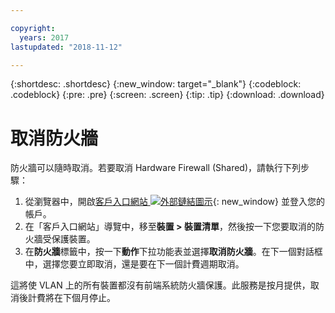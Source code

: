 ```yaml
---

copyright:
  years: 2017
lastupdated: "2018-11-12"

---
```


{:shortdesc: .shortdesc}
{:new_window: target="_blank"}
{:codeblock: .codeblock}
{:pre: .pre}
{:screen: .screen}
{:tip: .tip}
{:download: .download}

# 取消防火牆

防火牆可以隨時取消。若要取消 Hardware Firewall (Shared)，請執行下列步驟： 

1. 從瀏覽器中，開啟[客戶入口網站 ![外部鏈結圖示](../../icons/launch-glyph.svg "外部鏈結圖示")](https://control.softlayer.com/){: new_window} 並登入您的帳戶。
2. 在「客戶入口網站」導覽中，移至**裝置 > 裝置清單**，然後按一下您要取消的防火牆受保護裝置。
3.  在**防火牆**標籤中，按一下**動作**下拉功能表並選擇**取消防火牆**。在下一個對話框中，選擇您要立即取消，還是要在下一個計費週期取消。

這將使 VLAN 上的所有裝置都沒有前端系統防火牆保護。此服務是按月提供，取消後計費將在下個月停止。
